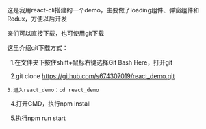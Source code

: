这是我用react-cli搭建的一个demo，主要做了loading组件、弹窗组件和Redux，方便以后开发

亲们可以直接下载，也可使用git下载

这里介绍git下载方式：

    1.在文件夹下按住shift+鼠标右键选择Git Bash Here，打开git
				
    2.git clone https://github.com/s674307019/react_demo.git
				
    3.进入react_demo：cd react_demo
				
    4.打开CMD，执行npm install
				
    5.执行npm run start
				
